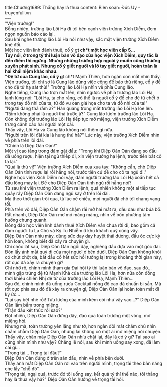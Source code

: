 title:Chương1689: Thắng hay là thua
content:
Biên soạn: Đức Uy - truyenfull.vn<br>---<br>"Viện trưởng!"<br>Bỗng nhiên, trưởng lão Lôi Hạ đi tới bên cạnh viện trưởng Xích Diễm, đem ngọn nguồn báo cáo lại.<br>Sau khi nghe trưởng lão Lôi Hạ nói như vậy, sắc mặt viện trưởng Xích Diễm khẽ đổi.<br>Một học viên lính đánh thuê, cố ý g**t ch*t một học viên cấp S...<br>Tuy nói, ở trong tỷ thí luận bàn võ đạo của học viện Xích Diễm, quy tắc là đến điểm thì ngừng. Nhưng những trường hợp ngoài ý muốn cũng thường xuyên phát sinh. Nhưng cố ý giết người và lỡ tay giết người, hoàn toàn là hai khái niệm khác nhau.<br>"Đệ tử của Cung lão, cố ý g**t ch*t Mạnh Thiên, hơn ngàn con mắt nhìn thấy. Viện trưởng, tôi chỉ sợ là Cung lão dùng việc công để báo thù riêng, cố ý để cho đệ tử hạ sát thủ!" Trưởng lão Lôi Hạ nhìn về phía Cung lão.<br>Nghe tiếng, Cung lão trợn mắt lên, nhìn ngược về phía trưởng lão Lôi Hạ, lạnh lùng nói: "Lôi Hạ, ta cho rằng, có thể là ngươi cố ý để cho đệ tử chết ở trong tay đồ nhi của ta, từ đó vu oan giá họa cho ta và đồ nhi của ta!"<br>"Ngươi đang thả rắm à?" Hàn quang trong mắt trưởng lão Lôi Hạ lóe lên.<br>"Rắm không phải là ngươi thả trước à?" Cung lão lườm trưởng lão Lôi Hạ.<br>Còn không đợi trưởng lão Lôi Hạ tiếp tục mở miệng, viện trưởng Xích Diễm trừng cảnh cáo hai người một cái.<br>Thấy vậy, Lôi Hạ và Cung lão không nói thêm gì nữa.<br>"Người trên lôi đài kia là hung thủ hả?" Lúc này, viện trưởng Xích Diễm nhìn về phía trên lôi đài.<br>"Chính là Diệp Oản Oản!"<br>Một vị cao tầng trong đám gật đầu: "Trong khi Diệp Oản Oản đang so đấu đã uống rượu, hiện tại ngủ thiếp đi, xin viện trưởng hạ lệnh, trước tiên bắt cô ta lại."<br>"Quả là thú vị!" Viện trưởng Xích Diễm xua xua tay: "Không cần, chờ Diệp Oản Oản tỉnh rượu lại rồi hẵng nói, trước tiên cứ để cho cô ta ngủ đi."<br>Nghe học viện Xích Diễm nói vậy, đám người trưởng lão Lôi Hạ xoắn hết cả đầu lông mày lại. Để cho Diệp Oản Oản tỉnh ngủ rồi hẵng nói?<br>Từ sau khi viện trưởng Xích Diễm ra lệnh, quả nhiên không một ai tiếp tục quấy rầy Diệp Oản Oản đang ngủ say ở trên lôi đài.<br>Mà theo thời gian trôi qua, từ lúc xế chiều, mọi người đã chờ tới chạng vạng tối.<br>Phía trên võ đài, Diệp Oản Oản chậm rãi mở hai mắt ra, đầu đau như búa bổ.<br>Rất nhanh, Diệp Oản Oản mơ mơ màng màng, nhìn về bốn phương tám hướng chung quanh.<br>Đông đảo học viên lính đánh thuê Xích Diễm vẫn chưa rời đi, bao gồm cả đám người Tu La Chủ và Kỷ Tu Nhiễm ở khu khách quý cũng vậy.<br>Diệp Oản Oản nhíu mày, dùng sức day day huyệt thái dương, đầu óc cực kỳ hỗn loạn, không biết đã xảy ra chuyện gì.<br>Chỉ chốc lát sau, Diệp Oản Oản ngồi dậy, nghiêng đầu dựa vào một góc đài. Đón lấy ánh mắt quỷ dị của mọi người ở bên dưới, Diệp Oản Oản không khỏi có chút chột dạ, bắt đầu cố hết sức hồi tưởng lại trong khoảng thời gian này, rốt cục đã xảy ra chuyện gì?<br>Chỉ nhớ rõ, chính mình tham gia Đại hội tỷ thí luận bàn võ đạo, sau đó... mình gặp trúng đệ tử Mạnh Khả của trưởng lão Lôi Hạ, hơn nữa còn đồng thời khiêu chiến Nhị đệ tử của trưởng lão Lôi Hạ, Mạnh Thiên...<br>Sau đó, chính mình đã uống rượu Cocktail nồng độ cao đã chuẩn bị sẵn. Mà rốt cục phía sau đó đã xảy ra chuyện gì, Diệp Oản Oản lại hoàn toàn mất đi ký ức...<br>"Lại say bét nhè rồi! Tửu lượng của mình kém cỏi như vậy sao...?" Diệp Oản Oản lẩm bẩm trong miệng.<br>"Trận đấu kết thúc rồi sao?"<br>Đột nhiên, Diệp Oản Oản đứng dậy, đảo qua toàn trường một vòng, mở miệng hỏi.<br>Nhưng mà, toàn trường yên lặng như tờ, hơn ngàn đôi mắt chăm chú nhìn chằm chằm Diệp Oản Oản, nhưng lại không có một ai mở miệng nói chuyện.<br>Thấy vậy, chân mày Diệp Oản Oản nhíu chặt lại, đây là có ý gì? Tại sao ai cũng nhìn mình như vậy? Chẳng lẽ nói, sau khi mình uống say xong, đã làm cái gì…<br>"Trọng tài... Trọng tài đâu?"<br>Diệp Oản Oản đứng ở trên sàn đấu, nhìn về phía bên dưới.<br>Thấy ánh mắt Diệp Oản Oản rơi vào trên người mình, trọng tài theo bản năng che lấy “chỗ đó”.<br>"Trọng tài, ngại quá, trước đó tôi uống say, kết quả tỷ thí thế nào, tôi thắng hay là thua vậy hả?" Diệp Oản Oản hướng về trọng tài hỏi.
